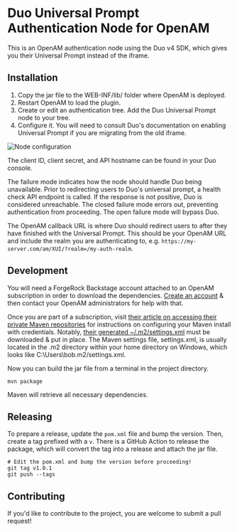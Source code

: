 # Duo Universal Prompt Authentication Node for OpenAM
This is an OpenAM authentication node using the Duo v4 SDK, which gives you their Universal Prompt instead of the iframe.

## Installation
1. Copy the jar file to the WEB-INF/lib/ folder where OpenAM is deployed.
2. Restart OpenAM to load the plugin.
3. Create or edit an authentication tree. Add the Duo Universal Prompt node to your tree.
4. Configure it. You will need to consult Duo's documentation on enabling Universal Prompt if you are migrating from the old iframe.

![Node configuration](./images/config.png)

The client ID, client secret, and API hostname can be found in your Duo console.

The failure mode indicates how the node should handle Duo being unavailable. Prior to redirecting users to Duo's universal prompt, a health check API endpoint is called. If the response is not positive, Duo is considered unreachable. The closed failure mode errors out, preventing authentication from proceeding. The open failure mode will bypass Duo.

The OpenAM callback URL is where Duo should redirect users to after they have finished with the Universal Prompt. This should be your OpenAM URL and include the realm you are authenticating to, e.g. `https://my-server.com/am/XUI/?realm=/my-auth-realm`.

## Development
You will need a ForgeRock Backstage account attached to an OpenAM subscription in order to download the dependencies. [Create an account](https://backstage.forgerock.com/) & then contact your OpenAM administrators for help with that.

Once you are part of a subscription, visit [their article on accessing their private Maven repositories](https://backstage.forgerock.com/knowledge/kb/article/a74096897) for instructions on configuring your Maven install with credentials. Notably, [their generated ~/.m2/settings.xml](https://maven.forgerock.org/artifactory/private-releases/settings.xml) must be downloaded & put in place. The Maven settings file, settings.xml, is usually located in the .m2 directory within your home directory on Windows, which looks like C:\Users\bob\.m2/settings.xml.

Now you can build the jar file from a terminal in the project directory.
```console
mvn package
```

Maven will retrieve all necessary dependencies.

## Releasing
To prepare a release, update the `pom.xml` file and bump the version. Then, create a tag prefixed with a `v`. There is a GitHub Action to release the package, which will convert the tag into a release and attach the jar file.

```
# Edit the pom.xml and bump the version before proceeding!
git tag v1.0.1
git push --tags
```

## Contributing
If you'd like to contribute to the project, you are welcome to submit a pull request!

